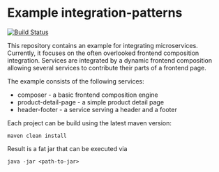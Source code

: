 # Example integration-patterns

[![Build Status](https://travis-ci.org/rewe-digital/integration-patterns.svg?branch=master)](https://travis-ci.org/rewe-digital/integration-patterns)

This repository contains an example for integrating microservices. Currently, it focuses on the often overlooked frontend composition integration. Services are integrated by a dynamic frontend composition allowing several services to contribute their parts of a frontend page.

The example consists of the following services:
* composer - a basic frontend composition engine
* product-detail-page - a simple product detail page
* header-footer - a service serving a header and a footer

Each project can be build using the latest maven version:
```
maven clean install
```
Result is a fat jar that can be executed via
```
java -jar <path-to-jar>
```
